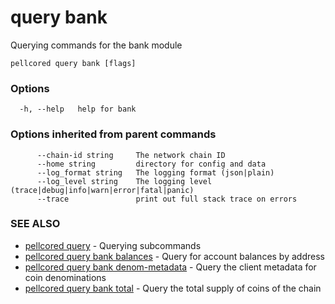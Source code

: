 # query bank

Querying commands for the bank module

```
pellcored query bank [flags]
```

### Options

```
  -h, --help   help for bank
```

### Options inherited from parent commands

```
      --chain-id string     The network chain ID
      --home string         directory for config and data 
      --log_format string   The logging format (json|plain) 
      --log_level string    The logging level (trace|debug|info|warn|error|fatal|panic) 
      --trace               print out full stack trace on errors
```

### SEE ALSO

* [pellcored query](pellcored_query.md)	 - Querying subcommands
* [pellcored query bank balances](pellcored_query_bank_balances.md)	 - Query for account balances by address
* [pellcored query bank denom-metadata](pellcored_query_bank_denom-metadata.md)	 - Query the client metadata for coin denominations
* [pellcored query bank total](pellcored_query_bank_total.md)	 - Query the total supply of coins of the chain

